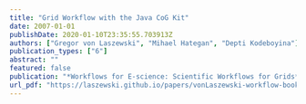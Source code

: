 ```yaml
---
title: "Grid Workflow with the Java CoG Kit"
date: 2007-01-01
publishDate: 2020-01-10T23:35:55.703913Z
authors: ["Gregor von Laszewski", "Mihael Hategan", "Depti Kodeboyina"]
publication_types: ["6"]
abstract: ""
featured: false
publication: "*Workflows for E-science: Scientific Workflows for Grids*"
url_pdf: "https://laszewski.github.io/papers/vonLaszewski-workflow-book.pdf"
---
```


